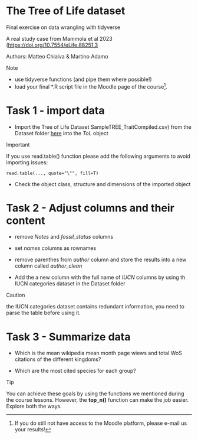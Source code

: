 # The Tree of Life dataset
Final exercise on data wrangling with tidyverse

A real study case from Mammola et al 2023 (https://doi.org/10.7554/eLife.88251.3

Authors: Matteo Chialva & Martino Adamo


> [!NOTE]
> - use tidyverse functions (and pipe them where possible!)
> - load your final *.R script file in the Moodle page of the course[^1].

[^1]: If you do still not have access to the Moodle platform, please e-mail us your results!

# Task 1 - import data
- Import the Tree of Life Dataset SampleTREE_TraitCompiled.csv) from the Dataset folder [here](https://github.com/mchialva/PhDToolbox2024/tree/main/Datasets%2Ftree_of_life) into the *ToL* object

> [!IMPORTANT]
> If you use read.table() function please add the following arguments to avoid importing issues:
```
read.table(..., quote="\"", fill=T)
```
- Check the object class, structure and dimensions of the imported object

# Task 2 - Adjust columns and their content
- remove *Notes* and *fossil_status* columns

- set *names* columns as rownames

- remove parenthes from *author* column and store the results into a new column called *author_clean*

- Add the a new column with the full name of *IUCN* columns by using th IUCN categories dataset in the Dataset folder

> [!CAUTION]
> the IUCN categories dataset contains redundant information, you need to parse the table before using it.

# Task 3 - Summarize data

- Which is the mean wikipedia mean month page wiews and total WoS citations of the different kingdoms?

- Which are the most cited species for each group?

> [!TIP]
> You can achieve these goals by using the functions we mentioned during the course lessons.
> However, the **top_n()** function can make the job easier. Explore both the ways.




